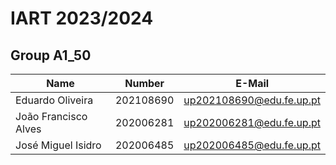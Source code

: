 # IART 2023/2024

## Group A1_50
| Name                 | Number    | E-Mail                   |
| -------------------- | --------- | ------------------------ |
| Eduardo Oliveira     | 202108690 | up202108690@edu.fe.up.pt |
| João Francisco Alves | 202006281 | up202006281@edu.fe.up.pt |
| José Miguel Isidro   | 202006485 | up202006485@edu.fe.up.pt |

